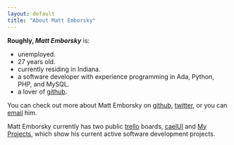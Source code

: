 ```yaml
---
layout: default
title: "About Matt Emborsky"
---
```

**Roughly, _Matt Emborsky_** is:

- unemployed.
- 27 years old.
- currently residing in Indiana.
- a software developer with experience programming in Ada, Python, PHP, and MySQL.
- a lover of [github](https://github.com/ "github").

You can check out more about Matt Emborsky on [github](https://github.com/memborsky "memborsky on github"), [twitter](https://twitter.com/memborsky "memborsky on twitter"), or you can [email](mailto:memborsky@gmail.com "memborsky on email") him.

Matt Emborsky currently has two public [trello](https://trello.com/ "trello") boards, [caelUI](https://trello.com/board/caelui/4ea25d361b163a00000e161a "caelUI on trello") and [My Projects](https://trello.com/board/my-projects/4ec18fa7d5503e0874638820 "memborsky's projects"), which show his current active software development projects.
